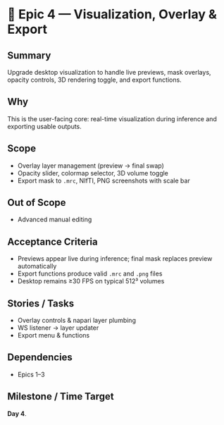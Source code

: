 # 🧰 Epic 4 — Visualization, Overlay & Export

## Summary
Upgrade desktop visualization to handle live previews, mask overlays, opacity controls, 3D rendering toggle, and export functions.

## Why
This is the user-facing core: real-time visualization during inference and exporting usable outputs.

## Scope
- Overlay layer management (preview → final swap)  
- Opacity slider, colormap selector, 3D volume toggle  
- Export mask to `.mrc`, NIfTI, PNG screenshots with scale bar

## Out of Scope
- Advanced manual editing

## Acceptance Criteria
- Previews appear live during inference; final mask replaces preview automatically  
- Export functions produce valid `.mrc` and `.png` files  
- Desktop remains ≥30 FPS on typical 512³ volumes

## Stories / Tasks
- Overlay controls & napari layer plumbing  
- WS listener → layer updater  
- Export menu & functions

## Dependencies
- Epics 1–3

## Milestone / Time Target
**Day 4**.
